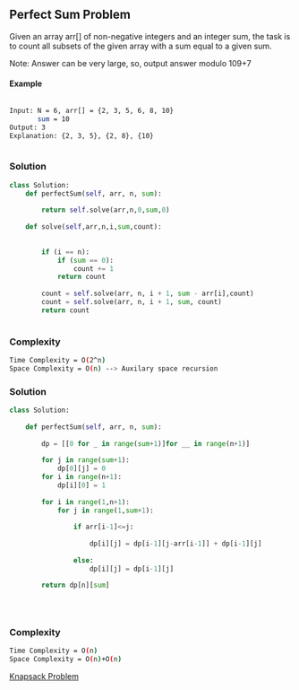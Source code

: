 ## Perfect Sum Problem

Given an array arr[] of non-negative integers and an integer sum, the task is to count all subsets of the given array with a sum equal to a given sum.

Note: Answer can be very large, so, output answer modulo 109+7
#### Example
```bash

Input: N = 6, arr[] = {2, 3, 5, 6, 8, 10}
       sum = 10
Output: 3
Explanation: {2, 3, 5}, {2, 8}, {10}



```
### Solution 

```python
class Solution:
	def perfectSum(self, arr, n, sum):
		
		return self.solve(arr,n,0,sum,0)
		
	def solve(self,arr,n,i,sum,count):
        
	    
	    if (i == n):
            if (sum == 0):
                count += 1
            return count
 
        count = self.solve(arr, n, i + 1, sum - arr[i],count)
        count = self.solve(arr, n, i + 1, sum, count)
        return count
        
```
### Complexity
```bash
Time Complexity = O(2^n)
Space Complexity = O(n) --> Auxilary space recursion
```
### Solution 

```python
class Solution:
    
	def perfectSum(self, arr, n, sum):
	    
		dp = [[0 for _ in range(sum+1)]for __ in range(n+1)]
		
		for j in range(sum+1):
		    dp[0][j] = 0
		for i in range(n+1):
		    dp[i][0] = 1
		    
		for i in range(1,n+1):
		    for j in range(1,sum+1):
		    
		        if arr[i-1]<=j:
		            
		            dp[i][j] = dp[i-1][j-arr[i-1]] + dp[i-1][j]
		            
		        else:
		            dp[i][j] = dp[i-1][j]
		            
		return dp[n][sum]


        
```
### Complexity
```bash
Time Complexity = O(n)
Space Complexity = O(n)+O(n) 
```

[Knapsack Problem](https://practice.geeksforgeeks.org/problems/0-1-knapsack-problem0945/1)

